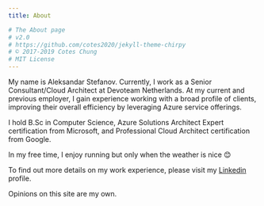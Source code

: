 ```yaml
---
title: About

# The About page
# v2.0
# https://github.com/cotes2020/jekyll-theme-chirpy
# © 2017-2019 Cotes Chung
# MIT License
---
```


My name is Aleksandar Stefanov. Currently, I work as a Senior Consultant/Cloud Architect at Devoteam Netherlands. At my current and previous employer, I gain experience working with a broad profile of clients, improving their overall efficiency by leveraging Azure service offerings. 

I hold B.Sc in Computer Science, Azure Solutions Architect Expert certification from Microsoft, and Professional Cloud Architect certification from Google.

In my free time, I enjoy running but only when the weather is nice 😊

To find out more details on my work experience, please visit my [Linkedin](https://www.linkedin.com/in/aleksandarstefanov/) profile.

Opinions on this site are my own.



